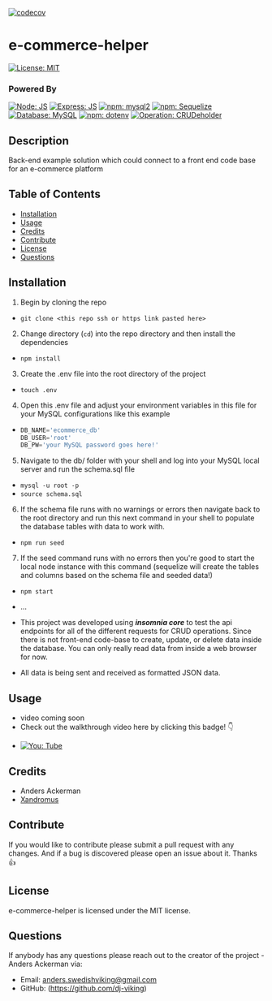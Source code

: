 [![codecov](https://codecov.io/gh/Dj-Viking/e-commerce-helper/branch/master/graph/badge.svg?token=4CBU93P4L7)](https://codecov.io/gh/Dj-Viking/e-commerce-helper)

# e-commerce-helper

[![License: MIT](https://img.shields.io/badge/License-MIT-blue.svg)](https://opensource.org/licenses/MIT)

### Powered By 
[![Node: JS](https://img.shields.io/badge/Node-JS-cfcc00.svg)](https://nodejs.org/en/) [![Express: JS](https://img.shields.io/badge/Express-JS-1b9e00.svg)](https://github.com/expressjs/express)
[![npm: mysql2](https://img.shields.io/badge/npm-mysql2-111AFF.svg)](https://github.com/sidorares/node-mysql2) [![npm: Sequelize](https://img.shields.io/badge/npm-Sequelize-00688a.svg)](https://github.com/sequelize/sequelize) [![Database: MySQL](https://img.shields.io/badge/Database-MySQL-111AFF.svg)](https://downloads.mysql.com/archives/community/) [![npm: dotenv](https://img.shields.io/badge/npm-dotenv-001a80.svg)](https://github.com/motdotla/dotenv) [![Operation: CRUDeholder](https://img.shields.io/badge/Operation-CRUD-red.svg)](https://en.wikipedia.org/wiki/Create,_read,_update_and_delete)

## Description 

Back-end example solution which could connect to a front end code base for an e-commerce platform

## Table of Contents
* [Installation](#Installation)
* [Usage](#Usage)
* [Credits](#Credits)
* [Contribute](#Contribute)
* [License](#License)
* [Questions](#Questions)

## Installation

1) Begin by cloning the repo
* ```git clone <this repo ssh or https link pasted here>```
2) Change directory (```cd```) into the repo directory and then install the dependencies
* ```npm install```
3) Create the .env file into the root directory of the project
* ```touch .env```
4) Open this .env file and adjust your environment variables in this file for your MySQL configurations like this example
* ```js script
  DB_NAME='ecommerce_db'
  DB_USER='root'
  DB_PW='your MySQL password goes here!'
5) Navigate to the db/ folder with your shell and log into your MySQL local server and run the schema.sql file
* ```mysql -u root -p```
* ```source schema.sql```
6) If the schema file runs with no warnings or errors then navigate back to the root directory and run this next command in your shell to populate the database tables with data to work with.
* ```npm run seed```
7) If the seed command runs with no errors then you're good to start the local node instance with this command (sequelize will create the tables and columns based on the schema file and seeded data!)
* ```npm start```

* ...
* This project was developed using ***insomnia core*** to test the api endpoints for all of the different requests for CRUD operations. Since there is not front-end code-base to create, update, or delete data inside the database. You can only really read data from inside a web browser for now.
* All data is being sent and received as formatted JSON data.

## Usage
- video coming soon
- Check out the walkthrough video here by clicking this badge! 👇
* [![You: Tube](https://img.shields.io/badge/You-Tube-ff0000.svg)](https://youtu.be/Pm9fKcak62s)

## Credits

* Anders Ackerman
* [Xandromus](https://github.com/Xandromus)

## Contribute

If you would like to contribute please submit a pull request with any changes. And if a bug is discovered please open an issue about it. Thanks 👍

## License

e-commerce-helper is licensed under the MIT license.

## Questions

If anybody has any questions please reach out to the creator of the project - Anders Ackerman via:
* Email: anders.swedishviking@gmail.com
* GitHub: (https://github.com/dj-viking)
